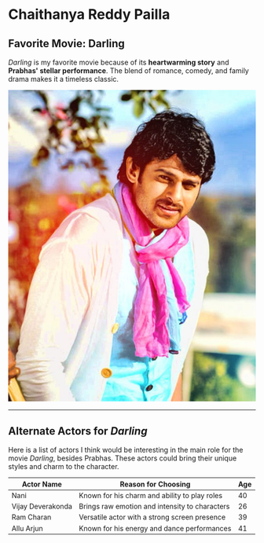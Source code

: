 # Chaithanya Reddy Pailla

## Favorite Movie: Darling

*Darling* is my favorite movie because of its **heartwarming story** and 
**Prabhas' stellar performance**. The blend of romance, comedy, and family drama makes it a timeless classic.


![ Image of the main actor](./Prabhas.jpg)


---
## Alternate Actors for *Darling*

Here is a list of actors I think would be interesting in the main role for the movie *Darling*, besides Prabhas. These actors could bring their unique styles and charm to the character.

| Actor Name       | Reason for Choosing                             | Age |
|------------------|-------------------------------------------------|-----|
| Nani             | Known for his charm and ability to play roles   | 40  |
| Vijay Deverakonda| Brings raw emotion and intensity to characters  | 26  |
| Ram Charan       | Versatile actor with a strong screen presence   | 39  |
| Allu Arjun       | Known for his energy and dance performances     | 41  |